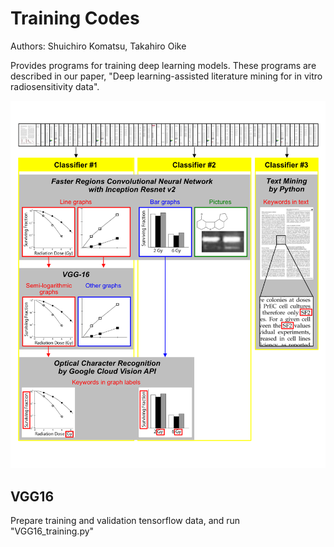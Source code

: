 ﻿# Training Codes
Authors: Shuichiro Komatsu, Takahiro Oike

Provides programs for training deep learning models. These programs are described in our paper, "Deep learning-assisted literature mining for in vitro radiosensitivity data".

![overview_figure1](https://github.com/shuichirokomatsu/Literature_Mining-Radiosensitivity/blob/master/Figure1.png)

## VGG16
Prepare training and validation tensorflow data, and run "VGG16_training.py"